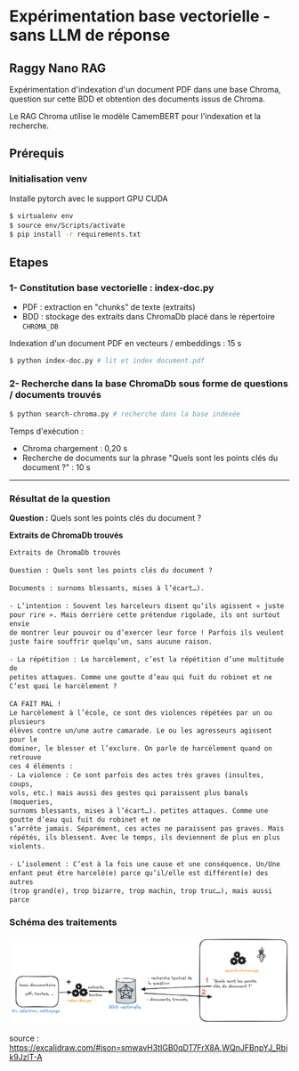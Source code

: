 # Expérimentation base vectorielle - sans LLM de réponse

## Raggy Nano RAG

Expérimentation d'indexation d'un document PDF dans une base Chroma, question sur cette BDD et obtention des documents issus de Chroma.

Le RAG Chroma utilise le modèle CamemBERT pour l'indexation et la recherche.

## Prérequis

### Initialisation venv

Installe pytorch avec le support GPU CUDA

```bash
$ virtualenv env
$ source env/Scripts/activate
$ pip install -r requirements.txt
```

## Etapes

### 1- Constitution base vectorielle : index-doc.py

- PDF : extraction en "chunks" de texte (extraits)
- BDD : stockage des extraits dans ChromaDb placé dans le répertoire `CHROMA_DB`

Indexation d'un document PDF en vecteurs / embeddings : 15 s

```bash
$ python index-doc.py # lit et index document.pdf
```

### 2- Recherche dans la base ChromaDb sous forme de questions / documents trouvés

```bash
$ python search-chroma.py # recherche dans la base indexée
```

Temps d'exécution :

- Chroma chargement : 0,20 s
- Recherche de documents sur la phrase "Quels sont les points clés du document ?" : 10 s
    
-----------------

### Résultat de la question

**Question :** Quels sont les points clés du document ?

**Extraits de ChromaDb trouvés**

```
Extraits de ChromaDb trouvés

Question : Quels sont les points clés du document ?

Documents : surnoms blessants, mises à l’écart…).

- L’intention : Souvent les harceleurs disent qu’ils agissent « juste
pour rire ». Mais derrière cette prétendue rigolade, ils ont surtout envie
de montrer leur pouvoir ou d’exercer leur force ! Parfois ils veulent
juste faire souffrir quelqu’un, sans aucune raison.

- La répétition : Le harcèlement, c’est la répétition d’une multitude de
petites attaques. Comme une goutte d’eau qui fuit du robinet et ne C’est quoi le harcèlement ?

CA FAIT MAL !
Le harcèlement à l’école, ce sont des violences répétées par un ou plusieurs
élèves contre un/une autre camarade. Le ou les agresseurs agissent pour le
dominer, le blesser et l’exclure. On parle de harcèlement quand on retrouve
ces 4 éléments :
- La violence : Ce sont parfois des actes très graves (insultes, coups,
vols, etc.) mais aussi des gestes qui paraissent plus banals (moqueries,
surnoms blessants, mises à l’écart…). petites attaques. Comme une goutte d’eau qui fuit du robinet et ne
s’arrête jamais. Séparément, ces actes ne paraissent pas graves. Mais
répétés, ils blessent. Avec le temps, ils deviennent de plus en plus
violents.

- L’isolement : C’est à la fois une cause et une conséquence. Un/Une
enfant peut être harcelé(e) parce qu’il/elle est différent(e) des autres
(trop grand(e), trop bizarre, trop machin, trop truc…), mais aussi parce

```

### Schéma des traitements

![schema-scripts.png](schema-scripts.png)

source : https://excalidraw.com/#json=smwavH3tIGB0qDT7FrX8A,WQnJFBnpYJ_Rbik9JzlT-A
